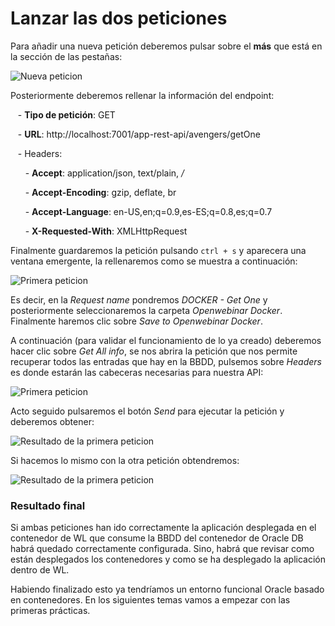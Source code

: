 # Lanzar las dos peticiones

Para añadir una nueva petición deberemos pulsar sobre el **más** que está en la sección de las pestañas:

![Nueva peticion](./Imagenes/postman_nueva_peti.png)

Posteriormente deberemos rellenar la información del endpoint:

&nbsp;&nbsp;&nbsp;- **Tipo de petición**: GET

&nbsp;&nbsp;&nbsp;- **URL**: http://localhost:7001/app-rest-api/avengers/getOne

&nbsp;&nbsp;&nbsp;- Headers:

&nbsp;&nbsp;&nbsp;&nbsp;&nbsp;&nbsp;- **Accept**: application/json, text/plain, */*

&nbsp;&nbsp;&nbsp;&nbsp;&nbsp;&nbsp;- **Accept-Encoding**: gzip, deflate, br

&nbsp;&nbsp;&nbsp;&nbsp;&nbsp;&nbsp;- **Accept-Language**: en-US,en;q=0.9,es-ES;q=0.8,es;q=0.7

&nbsp;&nbsp;&nbsp;&nbsp;&nbsp;&nbsp;- **X-Requested-With**: XMLHttpRequest

Finalmente guardaremos la petición pulsando `ctrl + s` y aparecera una ventana emergente, la rellenaremos como se muestra a continuación:

![Primera peticion](./Imagenes/postman_guardar_info_nueva_peti.png)

Es decir, en la *Request name* pondremos *DOCKER - Get One* y posteriormente seleccionaremos la carpeta *Openwebinar Docker*. Finalmente haremos clic sobre *Save to Openwebinar Docker*.

A continuación (para validar el funcionamiento de lo ya creado) deberemos hacer clic sobre *Get All info*, se nos abrira la petición que nos permite recuperar todos las entradas que hay en la BBDD, pulsemos sobre *Headers* es donde estarán las cabeceras necesarias para nuestra API:

![Primera peticion](./Imagenes/postman_primera_peticion.png)

Acto seguido pulsaremos el botón *Send* para ejecutar la petición y deberemos obtener:

![Resultado de la primera peticion](./Imagenes/postman_resultado_primera_peticion.png)

Si hacemos lo mismo con la otra petición obtendremos:

![Resultado de la primera peticion](./Imagenes/postman_resultado_segunda_peticion.png)

### Resultado final

Si ambas peticiones han ido correctamente la aplicación desplegada en el contenedor de WL que consume la BBDD del contenedor de Oracle DB habrá quedado correctamente configurada.
Sino, habrá que revisar como están desplegados los contenedores y como se ha desplegado la aplicación dentro de WL.

Habiendo finalizado esto ya tendríamos un entorno funcional Oracle basado en contenedores. En los siguientes temas vamos a empezar con las primeras prácticas.
